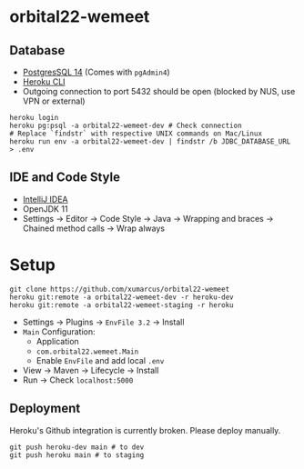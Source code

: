 # orbital22-wemeet

## Database
- [PostgresSQL 14](https://www.postgresql.org/download/) (Comes with `pgAdmin4`)
- [Heroku CLI](https://devcenter.heroku.com/articles/heroku-cli#install-the-heroku-cli)
- Outgoing connection to port 5432 should be open (blocked by NUS, use VPN or external)
```shell
heroku login
heroku pg:psql -a orbital22-wemeet-dev # Check connection
# Replace `findstr` with respective UNIX commands on Mac/Linux
heroku run env -a orbital22-wemeet-dev | findstr /b JDBC_DATABASE_URL > .env
```

## IDE and Code Style
- [IntelliJ IDEA](https://www.jetbrains.com/idea/download/) 
- OpenJDK 11
- Settings &rarr; Editor &rarr; Code Style &rarr; Java &rarr; Wrapping and braces &rarr; Chained method calls &rarr; Wrap always

# Setup
```shell
git clone https://github.com/xumarcus/orbital22-wemeet
heroku git:remote -a orbital22-wemeet-dev -r heroku-dev
heroku git:remote -a orbital22-wemeet-staging -r heroku
```
- Settings &rarr; Plugins &rarr; `EnvFile 3.2` &rarr; Install
- `Main` Configuration:
  - Application
  - `com.orbital22.wemeet.Main`
  - Enable `EnvFile` and add local `.env`
- View &rarr; Maven &rarr; Lifecycle &rarr; Install
- Run &rarr; Check `localhost:5000`

## Deployment
Heroku's Github integration is currently broken. Please deploy manually.
```shell
git push heroku-dev main # to dev
git push heroku main # to staging
```